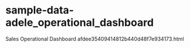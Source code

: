 # sample-data-adele_operational_dashboard
Sales Operational Dashboard 
afdee35409414812b440d48f7e934173.html
